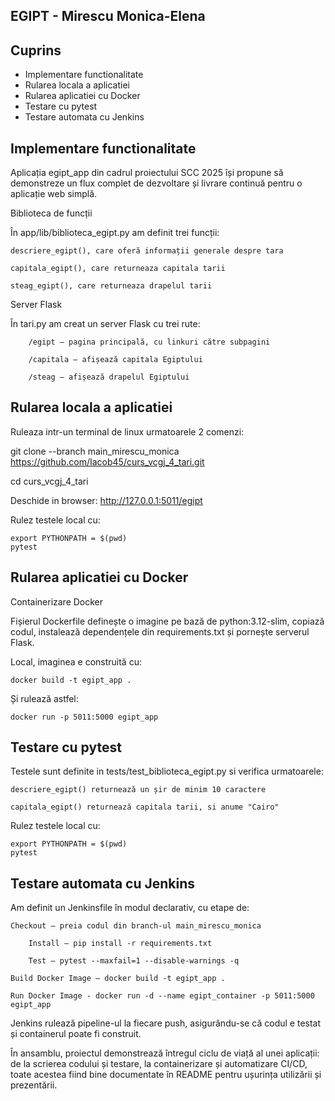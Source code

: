 ## EGIPT - Mirescu Monica-Elena

## Cuprins

- Implementare functionalitate
- Rularea locala a aplicatiei
- Rularea aplicatiei cu Docker
- Testare cu pytest
- Testare automata cu Jenkins
  


## Implementare functionalitate

Aplicația egipt_app din cadrul proiectului SCC 2025 își propune să demonstreze un flux complet de dezvoltare și livrare continuă pentru o aplicație web simplă. 

 
 Biblioteca de funcții

În app/lib/biblioteca_egipt.py am definit trei funcții:
	
 	descriere_egipt(), care oferă informații generale despre tara
  
  	capitala_egipt(), care returneaza capitala tarii
   
   	steag_egipt(), care returneaza drapelul tarii

	    
 Server Flask

În tari.py am creat un server Flask cu trei rute:

        /egipt – pagina principală, cu linkuri către subpagini

        /capitala – afișează capitala Egiptului

        /steag – afișează drapelul Egiptului



## Rularea locala a aplicatiei

Ruleaza intr-un terminal de linux urmatoarele 2 comenzi:

git clone --branch main_mirescu_monica https://github.com/Iacob45/curs_vcgj_4_tari.git

cd curs_vcgj_4_tari

Deschide in browser: http://127.0.0.1:5011/egipt
     		

Rulez testele local cu:

    export PYTHONPATH = $(pwd) 
    pytest



## Rularea aplicatiei cu Docker

  Containerizare Docker

Fișierul Dockerfile definește o imagine pe bază de python:3.12-slim, copiază codul, instalează dependențele din requirements.txt și pornește serverul Flask.

Local, imaginea e construită cu:

	docker build -t egipt_app .

Și rulează astfel:

	docker run -p 5011:5000 egipt_app



## Testare cu pytest
	
 Testele sunt definite in tests/test_biblioteca_egipt.py si verifica urmatoarele:

  	descriere_egipt() returnează un șir de minim 10 caractere

	capitala_egipt() returnează capitala tarii, si anume "Cairo"

Rulez testele local cu:

    export PYTHONPATH = $(pwd) 
    pytest



## Testare automata cu Jenkins

Am definit un Jenkinsfile în modul declarativ, cu etape de:

	Checkout – preia codul din branch-ul main_mirescu_monica

        Install – pip install -r requirements.txt

        Test – pytest --maxfail=1 --disable-warnings -q

	Build Docker Image – docker build -t egipt_app .

	Run Docker Image - docker run -d --name egipt_container -p 5011:5000 egipt_app

Jenkins rulează pipeline-ul la fiecare push, asigurându-se că codul e testat și containerul poate fi construit.



În ansamblu, proiectul demonstrează întregul ciclu de viață al unei aplicații: de la scrierea codului și testare, la containerizare și automatizare CI/CD, toate acestea fiind bine documentate în README pentru ușurința utilizării și prezentării.

